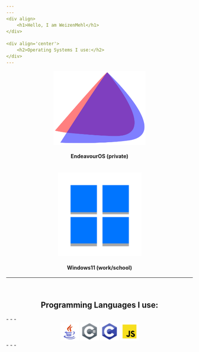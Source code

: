 ```yaml
---
---
<div align>
	<h1>Hello, I am WeizenMehl</h1>
</div>

<div align='center'>
	<h2>Operating Systems I use:</h2>
</div>
---
```


<div align='center'>
    <img src="assets/eos-icon.png" width="250" height="200"/>
    <h4>EndeavourOS (private)</h4>
    <br>
    <img src="assets/windows11-icon.png" width="225" height="225"/>
    <h4>Windows11 (work/school)</h4>
</div>

---
<br>
<div align='center'>
	<h2>Programming Languages I use:</h2>
</div>
- - -
<div align='center'>
	<img src="assets/java-icon.png" width="50" height="50"/>
	<img src="assets/csharp-icon.png" width="50" height="50"/>
	<img src="assets/c-icon.png" width="50" height="50"/>
	<img src="assets/js-icon.png" width="50" height="50"/>
</div>
- - -

